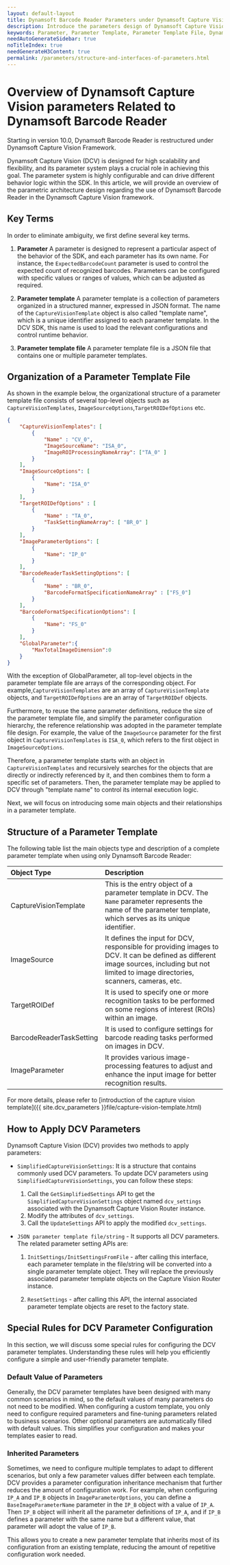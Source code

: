 ```yaml
---   
layout: default-layout
title: Dynamsoft Barcode Reader Parameters under Dynamsoft Capture Vision
description: Introduce the parameters design of Dynamsoft Capture Vision related to Dynamsoft Barcode Reader.
keywords: Parameter, Parameter Template, Parameter Template File, Dynamsoft Barcode Reader
needAutoGenerateSidebar: true
noTitleIndex: true
needGenerateH3Content: true
permalink: /parameters/structure-and-interfaces-of-parameters.html
---
```


# Overview of Dynamsoft Capture Vision parameters Related to Dynamsoft Barcode Reader

Starting in version 10.0, Dynamsoft Barcode Reader is restructured under Dynamsoft Capture Vision Framework.

Dynamsoft Capture Vision (DCV) is designed for high scalability and flexibility, and its parameter system plays a crucial role in achieving this goal. The parameter system is highly configurable and can drive different behavior logic within the SDK. In this article, we will provide an overview of the parametric architecture design regarding the use of Dynamsoft Barcode Reader in the Dynamsoft Capture Vision framework.

## Key Terms

In order to eliminate ambiguity, we first define several key terms.

1. **Parameter** 
   A parameter is designed to represent a particular aspect of the behavior of the SDK, and each parameter has its own name. For instance, the `ExpectedBarcodeCount` parameter is used to control the expected count of recognized barcodes. Parameters can be configured with specific values or ranges of values, which can be adjusted as required.

2. **Parameter template**
   A parameter template is a collection of parameters organized in a structured manner, expressed in JSON format. The name of the `CaptureVisionTemplate` object is also called "template name", which is a unique identifier assigned to each parameter template. In the DCV SDK, this name is used to load the relevant configurations and control runtime behavior.
  
3. **Parameter template file**
   A parameter template file is a JSON file that contains one or multiple parameter templates.

## Organization of a Parameter Template File

As shown in the example below, the organizational structure of a parameter template file consists of several top-level objects such as `CaptureVisionTemplates`, `ImageSourceOptions`,`TargetROIDefOptions` etc.

```json
{
    "CaptureVisionTemplates": [
        {
            "Name" : "CV_0",
            "ImageSourceName": "ISA_0",
            "ImageROIProcessingNameArray": ["TA_0" ]
        }       
    ],
    "ImageSourceOptions": [ 
        {
            "Name": "ISA_0"
        }
    ],
    "TargetROIDefOptions" : [
        {
            "Name" : "TA_0",
            "TaskSettingNameArray": [ "BR_0" ]
        }
    ],
    "ImageParameterOptions": [
        {
            "Name": "IP_0"
        }
    ], 
    "BarcodeReaderTaskSettingOptions": [
        {
            "Name" : "BR_0",
            "BarcodeFormatSpecificationNameArray" : ["FS_0"]
        }
    ],
    "BarcodeFormatSpecificationOptions": [
        {
            "Name": "FS_0"
        }
    ],
    "GlobalParameter":{
        "MaxTotalImageDimension":0
    }
}
```

With the exception of GlobalParameter, all top-level objects in the parameter template file are arrays of the corresponding object. For example,`CaptureVisionTemplates` are an array of `CaptureVisionTemplate` objects, and `TargetROIDefOptions` are an array of `TargetROIDef` objects.

Furthermore, to reuse the same parameter definitions, reduce the size of the parameter template file, and simplify the parameter configuration hierarchy, the reference relationship was adopted in the parameter template file design. For example, the value of the `ImageSource` parameter for the first object in `CaptureVisionTemplates` is `ISA_0`, which refers to the first object in `ImageSourceOptions`.

Therefore, a parameter template starts with an object in `CaptureVisionTemplates` and recursively searches for the objects that are directly or indirectly referenced by it, and then combines them to form a specific set of parameters. Then, the parameter template may be applied to DCV through "template name" to control its internal execution logic.

Next, we will focus on introducing some main objects and their relationships in a parameter template.

## Structure of a Parameter Template

The following table list the main objects type and description of a complete parameter template when using only Dynamsoft Barcode Reader:

| Object Type              | Description                                                                                                                                                                                  |
| :----------------------- | :------------------------------------------------------------------------------------------------------------------------------------------------------------------------------------------- |
| CaptureVisionTemplate    | This is the entry object of a parameter template in DCV. The `Name` parameter represents the name of the parameter template, which serves as its unique identifier.                          |
| ImageSource              | It defines the input for DCV, responsible for providing images to DCV. It can be defined as different image sources, including but not limited to image directories, scanners, cameras, etc. |
| TargetROIDef             | It is used to specify one or more recognition tasks to be performed on some regions of interest (ROIs) within an image.                                                                      |
| BarcodeReaderTaskSetting | It is used to configure settings for barcode reading tasks performed on images in DCV.                                                                                                       |
| ImageParameter           | It provides various image-processing features to adjust and enhance the input image for better recognition results.                                                                          |

For more details, please refer to [introduction of the capture vision template]({{ site.dcv_parameters }}file/capture-vision-template.html)

## How to Apply DCV Parameters

Dynamsoft Capture Vision (DCV) provides two methods to apply parameters:

- `SimplifiedCaptureVisionSettings`: It is a structure that contains commonly used DCV parameters. To update DCV parameters using `SimplifiedCaptureVisionSettings`, you can follow these steps:

   1. Call the `GetSimplifiedSettings` API to get the `SimplifiedCaptureVisionSettings` object named `dcv_settings` associated with the Dynamsoft Capture Vision Router instance.
   2. Modify the attributes of `dcv_settings`.
   3. Call the `UpdateSettings` API to apply the modified `dcv_settings`.

- `JSON parameter template file/string` - It supports all DCV parameters. The related parameter setting APIs are:

   1. `InitSettings/InitSettingsFromFile` - after calling this interface, each parameter template in the file/string will be converted into a single parameter template object. They will replace the previously associated parameter template objects on the Capture Vision Router instance.

   2. `ResetSettings` - after calling this API, the internal associated parameter template objects are reset to the factory state.

## Special Rules for DCV Parameter Configuration

In this section, we will discuss some special rules for configuring the DCV parameter templates. Understanding these rules will help you efficiently configure a simple and user-friendly parameter template.

### Default Value of Parameters

Generally, the DCV parameter templates have been designed with many common scenarios in mind, so the default values of many parameters do not need to be modified. When configuring a custom template, you only need to configure required parameters and fine-tuning parameters related to business scenarios. Other optional parameters are automatically filled with default values. This simplifies your configuration and makes your templates easier to read.

### Inherited Parameters

Sometimes, we need to configure multiple templates to adapt to different scenarios, but only a few parameter values differ between each template. DCV provides a parameter configuration inheritance mechanism that further reduces the amount of configuration work.
For example, when configuring `IP_A` and `IP_B` objects in `ImageParameterOptions`, you can define a `BaseImageParameterName` parameter in the `IP_B` object with a value of `IP_A`. Then `IP_B` object will inherit all the parameter definitions of `IP_A`, and if `IP_B` defines a parameter with the same name but a different value, that parameter will adopt the value of `IP_B`.

This allows you to create a new parameter template that inherits most of its configuration from an existing template, reducing the amount of repetitive configuration work needed.
